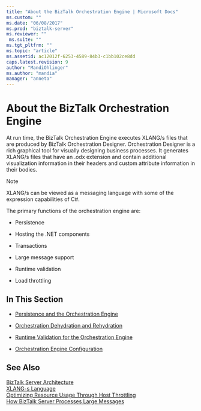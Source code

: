 ```yaml
---
title: "About the BizTalk Orchestration Engine | Microsoft Docs"
ms.custom: ""
ms.date: "06/08/2017"
ms.prod: "biztalk-server"
ms.reviewer: ""
 ms.suite: ""
ms.tgt_pltfrm: ""
ms.topic: "article"
ms.assetid: ac12012f-6253-4589-84b3-c1bb102ce8dd
caps.latest.revision: 9
author: "MandiOhlinger"
ms.author: "mandia"
manager: "anneta"
---
```

# About the BizTalk Orchestration Engine
At run time, the BizTalk Orchestration Engine executes XLANG/s files that are produced by BizTalk Orchestration Designer. Orchestration Designer is a rich graphical tool for visually designing business processes. It generates XLANG/s files that have an .odx extension and contain additional visualization information in their headers and custom attribute information in their bodies.  
  
> [!NOTE]
>  XLANG/s can be viewed as a messaging language with some of the expression capabilities of C#.  
  
 The primary functions of the orchestration engine are:  
  
-   Persistence  
  
-   Hosting the .NET components  
  
-   Transactions  
  
-   Large message support  
  
-   Runtime validation  
  
-   Load throttling  
  
## In This Section  
  
-   [Persistence and the Orchestration Engine](../core/persistence-and-the-orchestration-engine.md)  
  
-   [Orchestration Dehydration and Rehydration](../core/orchestration-dehydration-and-rehydration.md)  
  
-   [Runtime Validation for the Orchestration Engine](../core/runtime-validation-for-the-orchestration-engine.md)  
  
-   [Orchestration Engine Configuration](../core/orchestration-engine-configuration.md)  
  
## See Also  
 [BizTalk Server Architecture](../core/biztalk-server-architecture.md)   
 [XLANG-s Language](../core/xlang-s-language.md)   
 [Optimizing Resource Usage Through Host Throttling](../core/optimizing-resource-usage-through-host-throttling.md)   
 [How BizTalk Server Processes Large Messages](../core/how-biztalk-server-processes-large-messages.md)